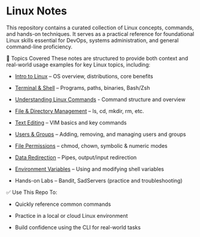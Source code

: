 # Linux Notes

This repository contains a curated collection of Linux concepts, commands, and hands-on techniques. It serves as a practical reference for foundational Linux skills essential for DevOps, systems administration, and general command-line proficiency.

🧠 Topics Covered
These notes are structured to provide both context and real-world usage examples for key Linux topics, including:

- [Intro to Linux](https://github.com/Endrit-Selita/Linux/blob/main/Modules/Introduction%20to%20Linux.md) – OS overview, distributions, core benefits

- [Terminal & Shell](https://github.com/Endrit-Selita/Linux/blob/main/Modules/Introduction%20to%20the%20Terminal%20%26%20Shell.md) – Programs, paths, binaries, Bash/Zsh

- [Understanding Linux Commands](https://github.com/Endrit-Selita/Linux/blob/main/Modules/Introduction%20to%20Linux%20Commands.md) - Command structure and overview

- [File & Directory Management](https://github.com/Endrit-Selita/Linux/blob/main/Modules/Introduction%20to%20the%20Linux%20File%20System.md) – ls, cd, mkdir, rm, etc.

- [Text Editing](https://github.com/Endrit-Selita/Linux/blob/main/Modules/Text%20Editing.md) – VIM basics and key commands

- [Users & Groups](https://github.com/Endrit-Selita/Linux/blob/main/Modules/Users%20%26%20Groups.md) – Adding, removing, and managing users and groups

- [File Permissions](https://github.com/Endrit-Selita/Linux/blob/main/Modules/File%20Permissions.md) – chmod, chown, symbolic & numeric modes

- [Data Redirection](https://github.com/Endrit-Selita/Linux/blob/main/Modules/Data%20Redirection.md) – Pipes, output/input redirection

- [Environment Variables](https://github.com/Endrit-Selita/Linux/blob/main/Modules%2FEnvironment%20Variables.md) – Using and modifying shell variables

- Hands-on Labs – Bandit, SadServers (practice and troubleshooting)

✅ Use This Repo To:

- Quickly reference common commands

- Practice in a local or cloud Linux environment

- Build confidence using the CLI for real-world tasks
